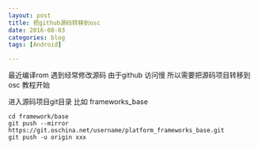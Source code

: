 ```yaml
---
layout: post
title: 把github源码转移到osc
date: 2016-08-03
categories: blog
tags: [Android]

---
```


最近编译rom 遇到经常修改源码  由于github 访问慢  所以需要把源码项目转移到osc 教程开始

进入源码项目git目录 比如 frameworks_base

 ```
cd framework/base
git push --mirror https://git.oschina.net/username/platform_frameworks_base.git
git push -u origin xxx
```
